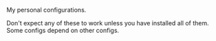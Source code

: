 
My personal configurations.

Don't expect any of these to work unless you have installed all of them. Some configs depend on other configs.
